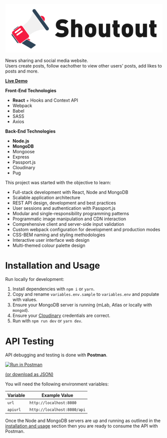 <p align="center">
  <img src="/public/images/logo/logo-maxres-text-white.png?raw=true" alt="Shoutout Logo" width="600px" />
</p>

News sharing and social media website.  
Users create posts, follow eachother to view other users' posts, add likes to posts and more.

**[Live Demo](http://shoutoutsocial.herokuapp.com)**

**Front-End Technologies**
* **React** + Hooks and Context API
* Webpack
* Babel
* SASS
* Axios

**Back-End Technologies**
* **Node.js**
* **MongoDB**
* Mongoose
* Express
* Passport.js
* Cloudinary
* Pug

This project was started with the objective to learn:

* Full-stack development with React, Node and MongoDB
* Scalable application architecture
* REST API design, development and best practices
* User sessions and authentication with Passport.js
* Modular and single-responsibility programming patterns
* Programmatic image manipulation and CDN interaction
* Comprehensive client and server-side input validation
* Custom webpack configuration for development and production modes
* CSS-BEM naming and styling methodologies
* Interactive user interface web design
* Multi-themed colour palette design

# Installation and Usage

Run locally for development:

1. Install dependencies with `npm i` or `yarn`.
2. Copy and rename `variables.env.sample` to `variables.env` and populate with values.
3. Ensure your MongoDB server is running (mLab, Atlas or locally with `mongod`).
4. Ensure your [Cloudinary](https://cloudinary.com/) credentials are correct.
5. Run with `npm run dev` or `yarn dev`.

# API Testing

API debugging and testing is done with **Postman**.

[![Run in Postman](https://run.pstmn.io/button.svg)](https://app.getpostman.com/run-collection/cdd565f02c4d6cb41066)

[(or download as JSON)](https://www.getpostman.com/collections/cdd565f02c4d6cb41066)

You will need the following environment variables:

|Variable|Example Value|
|--|--|
|`url`|`http://localhost:8080`|
|`apiurl`|`http://localhost:8080/api`|

Once the Node and MongoDB servers are up and running as outlined in the [installation and usage](#installation-and-usage) section then you are ready to consume the API with Postman.
